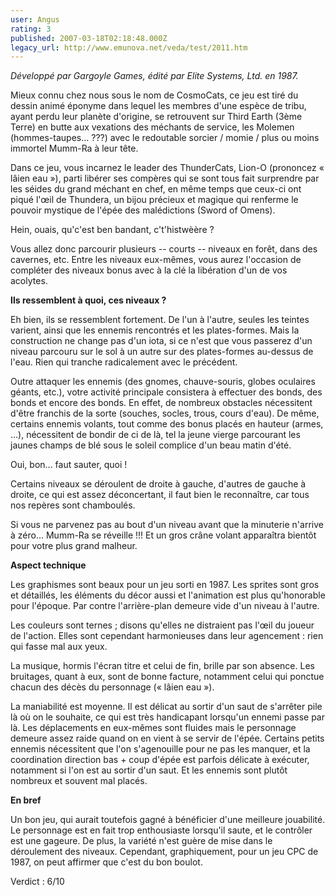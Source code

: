 ```yaml
---
user: Angus
rating: 3
published: 2007-03-18T02:18:48.000Z
legacy_url: http://www.emunova.net/veda/test/2011.htm
---
```

_Développé par Gargoyle Games, édité par Elite Systems, Ltd. en 1987\._  

  

Mieux connu chez nous sous le nom de CosmoCats, ce jeu est tiré du dessin animé éponyme dans lequel les membres d'une espèce de tribu, ayant perdu leur planète d'origine, se retrouvent sur Third Earth (3ème Terre) en butte aux vexations des méchants de service, les Molemen (hommes-taupes... ???) avec le redoutable sorcier / momie / plus ou moins immortel Mumm-Ra à leur tête.  

  

Dans ce jeu, vous incarnez le leader des ThunderCats, Lion-O (prononcez « lâien eau »), parti libérer ses compères qui se sont tous fait surprendre par les séides du grand méchant en chef, en même temps que ceux-ci ont piqué l'œil de Thundera, un bijou précieux et magique qui renferme le pouvoir mystique de l'épée des malédictions (Sword of Omens).  

  

Hein, ouais, qu'c'est ben bandant, c't'histwèère ?  

  

Vous allez donc parcourir plusieurs -- courts -- niveaux en forêt, dans des cavernes, etc. Entre les niveaux eux-mêmes, vous aurez l'occasion de compléter des niveaux bonus avec à la clé la libération d'un de vos acolytes.  

  

**Ils ressemblent à quoi, ces niveaux ?**  

  

Eh bien, ils se ressemblent fortement. De l'un à l'autre, seules les teintes varient, ainsi que les ennemis rencontrés et les plates-formes. Mais la construction ne change pas d'un iota, si ce n'est que vous passerez d'un niveau parcouru sur le sol à un autre sur des plates-formes au-dessus de l'eau. Rien qui tranche radicalement avec le précédent.  

  

Outre attaquer les ennemis (des gnomes, chauve-souris, globes oculaires géants, etc.), votre activité principale consistera à effectuer des bonds, des bonds et encore des bonds. En effet, de nombreux obstacles nécessitent d'être franchis de la sorte (souches, socles, trous, cours d'eau). De même, certains ennemis volants, tout comme des bonus placés en hauteur (armes, ...), nécessitent de bondir de ci de là, tel la jeune vierge parcourant les jaunes champs de blé sous le soleil complice d'un beau matin d'été.  

Oui, bon... faut sauter, quoi !  

  

Certains niveaux se déroulent de droite à gauche, d'autres de gauche à droite, ce qui est assez déconcertant, il faut bien le reconnaître, car tous nos repères sont chamboulés.  

  

Si vous ne parvenez pas au bout d'un niveau avant que la minuterie n'arrive à zéro... Mumm-Ra se réveille !!! Et un gros crâne volant apparaîtra bientôt pour votre plus grand malheur.  

  

**Aspect technique**  

  

Les graphismes sont beaux pour un jeu sorti en 1987\. Les sprites sont gros et détaillés, les éléments du décor aussi et l'animation est plus qu'honorable pour l'époque. Par contre l'arrière-plan demeure vide d'un niveau à l'autre.  

  

Les couleurs sont ternes ; disons qu'elles ne distraient pas l'œil du joueur de l'action. Elles sont cependant harmonieuses dans leur agencement : rien qui fasse mal aux yeux.  

  

La musique, hormis l'écran titre et celui de fin, brille par son absence. Les bruitages, quant à eux, sont de bonne facture, notamment celui qui ponctue chacun des décès du personnage (« lâien eau »).  

  

La maniabilité est moyenne. Il est délicat au sortir d'un saut de s'arrêter pile là où on le souhaite, ce qui est très handicapant lorsqu'un ennemi passe par là. Les déplacements en eux-mêmes sont fluides mais le personnage demeure assez raide quand on en vient à se servir de l'épée. Certains petits ennemis nécessitent que l'on s'agenouille pour ne pas les manquer, et la coordination direction bas + coup d'épée est parfois délicate à exécuter, notamment si l'on est au sortir d'un saut. Et les ennemis sont plutôt nombreux et souvent mal placés.  

  

**En bref**  

  

Un bon jeu, qui aurait toutefois gagné à bénéficier d'une meilleure jouabilité. Le personnage est en fait trop enthousiaste lorsqu'il saute, et le contrôler est une gageure. De plus, la variété n'est guère de mise dans le déroulement des niveaux. Cependant, graphiquement, pour un jeu CPC de 1987, on peut affirmer que c'est du bon boulot.  

  

Verdict : 6/10